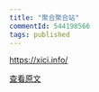 ```yaml
---
title: "聚合聚合站"
commentId: 544198566
tags: published
---
```


https://xici.info/
    
[查看原文](https://xici.info/)
    